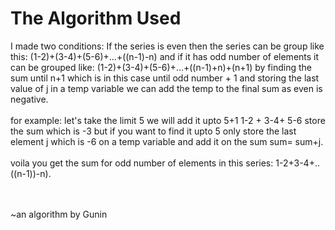 <h1>The Algorithm Used</h1>
<p>I made two conditions:
If the series is even then the series can be group like this: (1-2)+(3-4)+(5-6)+...+((n-1)-n)
and if it has odd number of elements it can be grouped like: (1-2)+(3-4)+(5-6)+...+((n-1)+n)+(n+1) 
by finding the sum until n+1 which is in this case until odd number + 1 and storing the last value of j in a temp variable we can add the temp to the final sum as even is negative.<br><br>
for example: let's take the limit 5
we will add it upto 5+1
1-2 + 3-4+ 5-6
store the sum
which is -3
but if you want to find it upto 5 only store the last element j which is -6 on a temp variable and add it on the sum
sum= sum+j.
<br>
<br>
voila you get the sum for odd number of elements in this series: 1-2+3-4+..((n-1))-n).</p>
<br>
<br>
~an algorithm by Gunin
